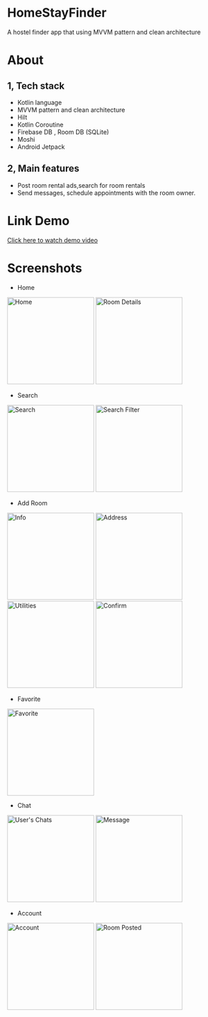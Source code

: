 # HomeStayFinder
A hostel finder app that using MVVM pattern and clean architecture

# About

## 1, Tech stack
- Kotlin language
- MVVM pattern and clean architecture
- Hilt
- Kotlin Coroutine 
- Firebase DB , Room DB (SQLite)
- Moshi
- Android Jetpack

## 2, Main features
- Post room rental ads,search for room rentals
- Send messages, schedule appointments with the room owner.

# Link Demo
[Click here to watch demo video]("https://www.youtube.com/watch?v=PlAOejKYkEM")
# Screenshots
- Home
<img src="https://github.com/Phandung1312/HomeStayFinder/assets/104301662/91301991-c981-4f1b-a7c2-7c01f8764e3f" width="200" alt="Home" /> 
<img src="https://github.com/Phandung1312/HomeStayFinder/assets/104301662/e5b2a3a3-26d1-4299-91be-59a90f1bbb5d" width="200" alt="Room Details" /> 

- Search
<img src="https://github.com/Phandung1312/HomeStayFinder/assets/104301662/da835669-1ce2-4df0-8531-39b293c3de4d" width="200" alt="Search" /> 
<img src="https://github.com/Phandung1312/HomeStayFinder/assets/104301662/00c85679-de57-4980-9be6-04edca46e439" width="200" alt="Search Filter" /> 

- Add Room
<img src="https://github.com/Phandung1312/HomeStayFinder/assets/104301662/8b9108b8-83cf-4b63-909d-f518adae73b7" width="200" alt="Info" /> 
<img src="https://github.com/Phandung1312/HomeStayFinder/assets/104301662/71694254-1a42-4f47-8535-49be506dbf44" width="200" alt="Address" /> 
<img src="https://github.com/Phandung1312/HomeStayFinder/assets/104301662/3e3c79af-bff2-4043-ac88-1fa521d5a502" width="200" alt="Utilities" /> 
<img src="https://github.com/Phandung1312/HomeStayFinder/assets/104301662/5b5c5e30-77e0-466c-8605-b94165393af4" width="200" alt="Confirm" /> 

- Favorite
<img src="https://github.com/Phandung1312/HomeStayFinder/assets/104301662/4721367f-7d5d-49b9-bfdb-43adbc82d322" width="200" alt="Favorite" /> 

- Chat
<img src="https://github.com/Phandung1312/HomeStayFinder/assets/104301662/b88dd0a7-ef50-4874-9eec-db5fa98019ca" width="200" alt="User's Chats" /> 
<img src="https://github.com/Phandung1312/HomeStayFinder/assets/104301662/4f9032e8-417a-4367-8526-14ab78fc4769" width="200" alt="Message" /> 

- Account
<img src="https://github.com/Phandung1312/HomeStayFinder/assets/104301662/bc83097c-f9e2-464f-863b-85fd77e4b732" width="200" alt="Account" /> 
<img src="https://github.com/Phandung1312/HomeStayFinder/assets/104301662/1c241594-85e0-4eda-a24d-16bb05cde237" width="200" alt="Room Posted" /> 


